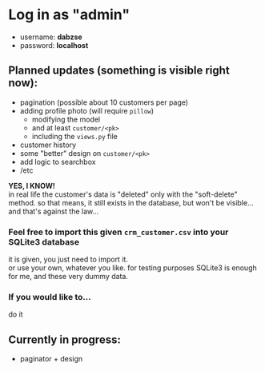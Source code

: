 # Log in as "admin"

- username: **dabzse**
- password: **localhost**

## Planned updates (something is visible right now):

- pagination (possible about 10 customers per page)
- adding profile photo (will require `pillow`)
  - modifying the model
  - and at least `customer/<pk>`
  - including the `views.py` file
- customer history
- some "better" design on `customer/<pk>`
- add logic to searchbox
- /etc

**YES, I KNOW!**\
in real life the customer's data is "deleted" only with the "soft-delete" method. so that means, it still exists in the database, but won't be visible... and that's against the law...

### Feel free to import this given `crm_customer.csv` into your SQLite3 database

it is given, you just need to import it.\
or use your own, whatever you like. for testing purposes SQLite3 is enough for me, and these very dummy data.

### If you would like to...

do it


## Currently in progress:

- paginator + design

